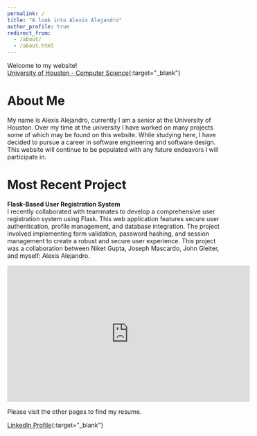 ```yaml
---
permalink: /
title: "A look into Alexis Alejandro"
author_profile: true
redirect_from: 
  - /about/
  - /about.html
---
```


Welcome to my website!  
[University of Houston - Computer Science](https://www.cs.uh.edu/){:target="_blank"}

About Me
======
My name is Alexis Alejandro, currently I am a senior at the University of Houston. Over my time at the university I have worked on many projects some of which may be found on this website. While studying here, I have decided to pursue a career in software engineering and software design. This website will continue to be populated with any future endeavors I will participate in.

Most Recent Project
======
**Flask-Based User Registration System**  
I recently collaborated with teammates to develop a comprehensive user registration system using Flask. This web application features secure user authentication, profile management, and database integration. The project involved implementing form validation, password hashing, and session management to create a robust and secure user experience. This project was a collaboration between Niket Gupta, Joseph Mascardo, John Gleiter, and myself: Alexis Alejandro.

<div class="video-container">
<iframe width="560" height="315" src="https://www.youtube.com/embed/owLFAySZoO4" frameborder="0" allow="accelerometer; autoplay; clipboard-write; encrypted-media; gyroscope; picture-in-picture" allowfullscreen></iframe>
</div>

Please visit the other pages to find my resume.

[LinkedIn Profile](https://www.linkedin.com/in/alexis-alejandro-6016331a2){:target="_blank"}
